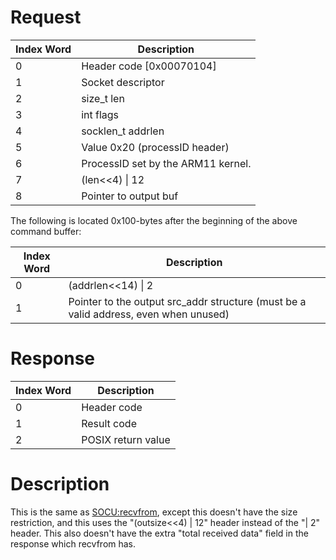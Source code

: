 # Request

| Index Word | Description                        |
|------------|------------------------------------|
| 0          | Header code \[0x00070104\]         |
| 1          | Socket descriptor                  |
| 2          | size_t len                         |
| 3          | int flags                          |
| 4          | socklen_t addrlen                  |
| 5          | Value 0x20 (processID header)      |
| 6          | ProcessID set by the ARM11 kernel. |
| 7          | (len\<\<4) \| 12                   |
| 8          | Pointer to output buf              |

The following is located 0x100-bytes after the beginning of the above
command buffer:

| Index Word | Description                                                                          |
|------------|--------------------------------------------------------------------------------------|
| 0          | (addrlen\<\<14) \| 2                                                                 |
| 1          | Pointer to the output src_addr structure (must be a valid address, even when unused) |

# Response

| Index Word | Description        |
|------------|--------------------|
| 0          | Header code        |
| 1          | Result code        |
| 2          | POSIX return value |

# Description

This is the same as [SOCU:recvfrom](SOCU:recvfrom "wikilink"), except
this doesn't have the size restriction, and this uses the
"(outsize\<\<4) \| 12" header instead of the "\| 2" header. This also
doesn't have the extra "total received data" field in the response which
recvfrom has.